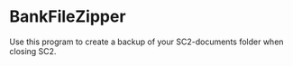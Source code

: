 # BankFileZipper
Use this program to create a backup of your SC2-documents folder when closing SC2.
